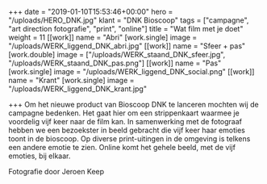 +++
date = "2019-01-10T15:53:46+00:00"
hero = "/uploads/HERO_DNK.jpg"
klant = "DNK Bioscoop"
tags = ["campagne", "art direction fotografie", "print", "online"]
title = "Wat film met je doet"
weight = 11
[[work]]
name = "Abri"
[work.single]
image = "/uploads/WERK_liggend_DNK_abri.jpg"
[[work]]
name = "Sfeer + pas"
[work.double]
image = ["/uploads/WERK_staand_DNK_sfeer.jpg", "/uploads/WERK_staand_DNK_pas.png"]
[[work]]
name = "Pas"
[work.single]
image = "/uploads/WERK_liggend_DNK_social.png"
[[work]]
name = "Krant"
[work.single]
image = "/uploads/WERK_liggend_DNK_krant.jpg"

+++
Om het nieuwe product van Bioscoop DNK te lanceren mochten wij de campagne bedenken. Het gaat hier om een strippenkaart waarmee je voordelig vijf keer naar de film kan. In samenwerking met de fotograaf hebben we een bezoekster in beeld gebracht die vijf keer haar emoties toont in de bioscoop. Op diverse print-uitingen in de omgeving is telkens een andere emotie te zien. Online komt het gehele beeld, met de vijf emoties, bij elkaar.

Fotografie door Jeroen Keep
